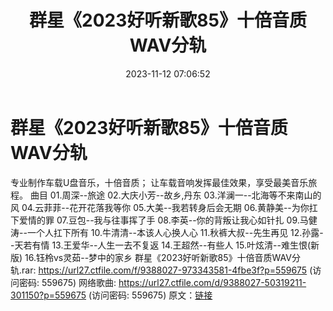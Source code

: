 ﻿---
title: 群星《2023好听新歌85》十倍音质WAV分轨
date: 2023-11-12 07:06:52
categories: WAV车载音乐、镜像
tags: 华语中文
---
# 群星《2023好听新歌85》十倍音质WAV分轨

专业制作车载U盘音乐，十倍音质；
让车载音响发挥最佳效果，享受最美音乐旅程。
曲目
01.周深--旅途
02.大庆小芳--故乡,丹东
03.洋澜一--北海等不来南山的风
04.云菲菲--花开花落我等你
05.大美--我若转身后会无期
06.黄静美--为你扛下爱情的罪
07.豆包--我与往事挥了手
08.李英--你的背叛让我心如针扎
09.马健涛--一个人扛下所有
10.牛清清--本该人心换人心
11.秋裤大叔--先生再见
12.孙露--天若有情
13.王爱华--人生一去不复返
14.王超然--有些人
15.叶炫清--难生恨(新版)
16.钰柃vs灵茹--梦中的家乡
群星《2023好听新歌85》十倍音质WAV分轨.rar: https://url27.ctfile.com/f/9388027-973343581-4fbe3f?p=559675
(访问密码: 559675)
网络歌曲: https://url27.ctfile.com/d/9388027-50319211-301150?p=559675
(访问密码: 559675)
原文：[链接](https://blog.sina.com.cn/s/blog_1647c7e76010313rs.html)